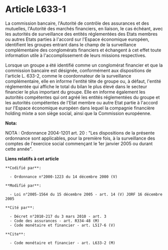 # Article L633-1

La commission bancaire, l'Autorité de contrôle des assurances et des mutuelles, l'Autorité des marchés financiers, en
liaison, le cas échéant, avec les autorités de surveillance des entités réglementées des Etats membres ou autres Etats
parties à l'accord sur l'Espace économique européen, identifient les groupes entrant dans le champ de la surveillance
complémentaire des conglomérats financiers et échangent à cet effet toute information utile à l'accomplissement de leurs
missions respectives.

Lorsque un groupe a été identifié comme un conglomérat financier et que la commission bancaire est désignée, conformément aux
dispositions de l'article L. 633-2, comme le coordonnateur de la surveillance complémentaire, elle en informe l'entité tête
de groupe ou, à défaut, l'entité réglementée qui affiche le total du bilan le plus élevé dans le secteur financier le plus
important du groupe. Elle en informe également les autorités compétentes qui ont agréé les entités réglementées du groupe et
les autorités compétentes de l'Etat membre ou autre Etat partie à l'accord sur l'Espace économique européen dans lequel la
compagnie financière holding mixte a son siège social, ainsi que la Commission européenne.

**Nota:**

NOTA : Ordonnance 2004-1201 art. 20 : "Les dispositions de la présente ordonnance sont applicables, pour la première fois, à
la surveillance des comptes de l'exercice social commençant le 1er janvier 2005 ou durant cette année".

**Liens relatifs à cet article**

	**Codifié par**:

	  - Ordonnance n°2000-1223 du 14 décembre 2000 (V)

	**Modifié par**:

	  - Loi n°2005-1564 du 15 décembre 2005 - art. 14 (V) JORF 16 décembre 2005

	**Cité par**:

	  - Décret n°2010-217 du 3 mars 2010 - art. 3
	  - Code des assurances - art. R334-48 (M)
	  - Code monétaire et financier - art. L517-6 (V)

	**Cite**:

	  - Code monétaire et financier - art. L633-2 (M)
